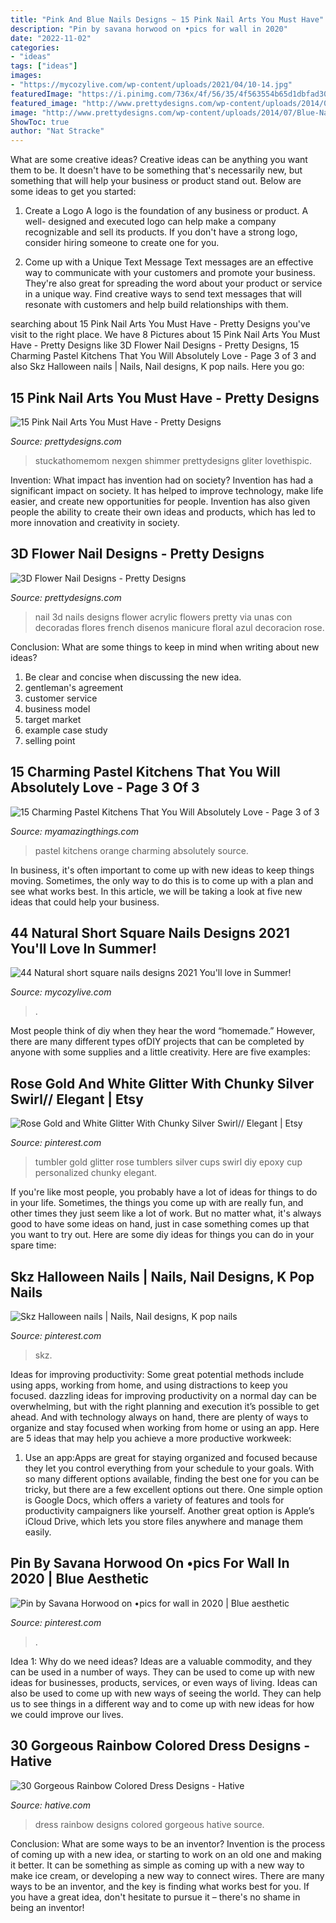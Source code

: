 ```yaml
---
title: "Pink And Blue Nails Designs ~ 15 Pink Nail Arts You Must Have"
description: "Pin by savana horwood on •pics for wall in 2020"
date: "2022-11-02"
categories:
- "ideas"
tags: ["ideas"]
images:
- "https://mycozylive.com/wp-content/uploads/2021/04/10-14.jpg"
featuredImage: "https://i.pinimg.com/736x/4f/56/35/4f563554b65d1dbfad307c4bdb606b04.jpg"
featured_image: "http://www.prettydesigns.com/wp-content/uploads/2014/07/Blue-Nails1.jpg"
image: "http://www.prettydesigns.com/wp-content/uploads/2014/07/Blue-Nails1.jpg"
ShowToc: true
author: "Nat Stracke"
---
```



What are some creative ideas?
Creative ideas can be anything you want them to be. It doesn't have to be something that's necessarily new, but something that will help your business or product stand out. Below are some ideas to get you started:
1. Create a Logo
A logo is the foundation of any business or product. A well- designed and executed logo can help make a company recognizable and sell its products. If you don't have a strong logo, consider hiring someone to create one for you.

2. Come up with a Unique Text Message
Text messages are an effective way to communicate with your customers and promote your business. They're also great for spreading the word about your product or service in a unique way. Find creative ways to send text messages that will resonate with customers and help build relationships with them.


	

		
searching about 15 Pink Nail Arts You Must Have - Pretty Designs you've visit to the right place. We have 8 Pictures about 15 Pink Nail Arts You Must Have - Pretty Designs like 3D Flower Nail Designs - Pretty Designs, 15 Charming Pastel Kitchens That You Will Absolutely Love - Page 3 of 3 and also Skz Halloween nails | Nails, Nail designs, K pop nails. Here you go:
		
    
## 15 Pink Nail Arts You Must Have - Pretty Designs

<img loading=lazy src="https://www.prettydesigns.com/wp-content/uploads/2014/03/Pink-and-Silver-Nails.jpg" onerror="this.onerror=null;this.src='https://tse2.mm.bing.net/th?id=OIP.z1Tw1vvMTz5t29bMxPeQ2wHaHa&amp;pid=15.1';" alt="15 Pink Nail Arts You Must Have - Pretty Designs">

_Source: prettydesigns.com_

>stuckathomemom nexgen shimmer prettydesigns gliter lovethispic. 

	

Invention: What impact has invention had on society?
Invention has had a significant impact on society. It has helped to improve technology, make life easier, and create new opportunities for people. Invention has also given people the ability to create their own ideas and products, which has led to more innovation and creativity in society.

    
## 3D Flower Nail Designs - Pretty Designs

<img loading=lazy src="http://www.prettydesigns.com/wp-content/uploads/2014/07/Blue-Nails1.jpg" onerror="this.onerror=null;this.src='https://tse1.mm.bing.net/th?id=OIP.eZvL7tmTXA7OdjUkIRRcqAHaJ4&amp;pid=15.1';" alt="3D Flower Nail Designs - Pretty Designs">

_Source: prettydesigns.com_

>nail 3d nails designs flower acrylic flowers pretty via unas con decoradas flores french disenos manicure floral azul decoracion rose. 

	

Conclusion: What are some things to keep in mind when writing about new ideas?
1. Be clear and concise when discussing the new idea.
2. gentleman's agreement 
3. customer service 
4. business model 
5. target market 
6. example case study
7. selling point 

    
## 15 Charming Pastel Kitchens That You Will Absolutely Love - Page 3 Of 3

<img loading=lazy src="http://myamazingthings.com/wp-content/uploads/2017/03/orange-and-blue.jpg" onerror="this.onerror=null;this.src='https://tse1.mm.bing.net/th?id=OIP.Q_7EDhdYJixmzZNJGLL_SAHaJ3&amp;pid=15.1';" alt="15 Charming Pastel Kitchens That You Will Absolutely Love - Page 3 of 3">

_Source: myamazingthings.com_

>pastel kitchens orange charming absolutely source. 

	

In business, it's often important to come up with new ideas to keep things moving. Sometimes, the only way to do this is to come up with a plan and see what works best. In this article, we will be taking a look at five new ideas that could help your business.

    
## 44 Natural Short Square Nails Designs 2021 You&#039;ll Love In Summer!

<img loading=lazy src="https://mycozylive.com/wp-content/uploads/2021/04/10-14.jpg" onerror="this.onerror=null;this.src='https://tse3.mm.bing.net/th?id=OIP.oL2N7wbE0A7XTJWnuz4CiAHaLH&amp;pid=15.1';" alt="44 Natural short square nails designs 2021 You&#039;ll love in Summer!">

_Source: mycozylive.com_

>. 

	

Most people think of diy when they hear the word “homemade.” However, there are many different types ofDIY projects that can be completed by anyone with some supplies and a little creativity. Here are five examples:

    
## Rose Gold And White Glitter With Chunky Silver Swirl// Elegant | Etsy

<img loading=lazy src="https://i.pinimg.com/736x/31/ce/f4/31cef4b74b7ffbd349ca084da4b208fd.jpg" onerror="this.onerror=null;this.src='https://tse4.mm.bing.net/th?id=OIP.flDF69EZnNm7M_76jJ9NjAHaKu&amp;pid=15.1';" alt="Rose Gold and White Glitter With Chunky Silver Swirl// Elegant | Etsy">

_Source: pinterest.com_

>tumbler gold glitter rose tumblers silver cups swirl diy epoxy cup personalized chunky elegant. 

	

If you're like most people, you probably have a lot of ideas for things to do in your life. Sometimes, the things you come up with are really fun, and other times they just seem like a lot of work. But no matter what, it's always good to have some ideas on hand, just in case something comes up that you want to try out. Here are some diy ideas for things you can do in your spare time: 

    
## Skz Halloween Nails | Nails, Nail Designs, K Pop Nails

<img loading=lazy src="https://i.pinimg.com/736x/10/53/e8/1053e8907484096da68aa75ed5efe74e.jpg" onerror="this.onerror=null;this.src='https://tse3.mm.bing.net/th?id=OIP.-qrr2SJJ6mATjx1exTUjxwHaJ3&amp;pid=15.1';" alt="Skz Halloween nails | Nails, Nail designs, K pop nails">

_Source: pinterest.com_

>skz. 

	

Ideas for improving productivity: Some great potential methods include using apps, working from home, and using distractions to keep you focused.
dazzling ideas for improving productivity on a normal day can be overwhelming, but with the right planning and execution it’s possible to get ahead. And with technology always on hand, there are plenty of ways to organize and stay focused when working from home or using an app. Here are 5 ideas that may help you achieve a more productive workweek:
1. Use an app:Apps are great for staying organized and focused because they let you control everything from your schedule to your goals. With so many different options available, finding the best one for you can be tricky, but there are a few excellent options out there. One simple option is Google Docs, which offers a variety of features and tools for productivity campaigners like yourself. Another great option is Apple’s iCloud Drive, which lets you store files anywhere and manage them easily.

    
## Pin By Savana Horwood On •pics For Wall In 2020 | Blue Aesthetic

<img loading=lazy src="https://i.pinimg.com/736x/4f/56/35/4f563554b65d1dbfad307c4bdb606b04.jpg" onerror="this.onerror=null;this.src='https://tse2.mm.bing.net/th?id=OIP.3pJNiGuwI2o64278j0WbCgHaLd&amp;pid=15.1';" alt="Pin by Savana Horwood on •pics for wall in 2020 | Blue aesthetic">

_Source: pinterest.com_

>. 

	

Idea 1: Why do we need ideas?
Ideas are a valuable commodity, and they can be used in a number of ways. They can be used to come up with new ideas for businesses, products, services, or even ways of living. Ideas can also be used to come up with new ways of seeing the world. They can help us to see things in a different way and to come up with new ideas for how we could improve our lives.

    
## 30 Gorgeous Rainbow Colored Dress Designs - Hative

<img loading=lazy src="https://hative.com/wp-content/uploads/2014/10/rainbow-colored-dress/2-rainbow-colored-dress-designs.jpg" onerror="this.onerror=null;this.src='https://tse2.mm.bing.net/th?id=OIP.O1xh39cyaoTDtLrbhLdlQwHaLI&amp;pid=15.1';" alt="30 Gorgeous Rainbow Colored Dress Designs - Hative">

_Source: hative.com_

>dress rainbow designs colored gorgeous hative source. 

	

Conclusion: What are some ways to be an inventor?
Invention is the process of coming up with a new idea, or starting to work on an old one and making it better. It can be something as simple as coming up with a new way to make ice cream, or developing a new way to connect wires. There are many ways to be an inventor, and the key is finding what works best for you. If you have a great idea, don't hesitate to pursue it – there's no shame in being an inventor!

